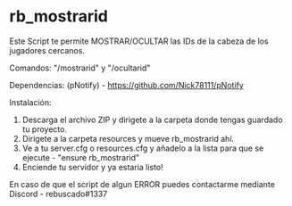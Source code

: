 # rb_mostrarid
Este Script te permite MOSTRAR/OCULTAR las IDs de la cabeza de los jugadores cercanos.

Comandos: "/mostrarid" y "/ocultarid"

Dependencias: (pNotify) - https://github.com/Nick78111/pNotify

Instalación: 

1) Descarga el archivo ZIP y dirigete a la carpeta donde tengas guardado tu proyecto.
2) Dirigete a la carpeta resources y mueve rb_mostrarid ahí.
3) Ve a tu server.cfg o resources.cfg y añadelo a la lista para que se ejecute - "ensure rb_mostrarid"
4) Enciende tu servidor y ya estaria listo!

En caso de que el script de algun ERROR puedes contactarme mediante Discord - rebuscado#1337

